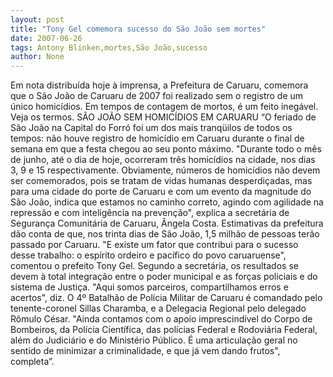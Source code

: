 ```yaml
---
layout: post
title: "Tony Gel comemora sucesso do São João sem mortes"
date: 2007-06-26
tags: Antony Blinken,mortes,São João,sucesso
author: None
---
```

Em nota distribu&iacute;da hoje &agrave; imprensa, a Prefeitura de Caruaru, comemora que o S&atilde;o Jo&atilde;o de Caruaru de 2007 foi realizado sem o registro de um &uacute;nico homic&iacute;dios. Em tempos de contagem de mortos, &eacute; um feito ineg&aacute;vel. Veja os termos.
S&Atilde;O JO&Atilde;O SEM HOMIC&Iacute;DIOS EM CARUARU
&ldquo;O feriado de S&atilde;o Jo&atilde;o na Capital do Forr&oacute; foi um dos mais tranq&uuml;ilos de todos os tempos: n&atilde;o houve registro de homic&iacute;dio em Caruaru durante o final de semana em que a festa chegou ao seu ponto m&aacute;ximo. 
&quot;Durante todo o m&ecirc;s de junho, at&eacute; o dia de hoje, ocorreram tr&ecirc;s homic&iacute;dios na cidade, nos dias 3, 9 e 15 respectivamente. Obviamente, n&uacute;meros de homic&iacute;dios n&atilde;o devem ser comemorados, pois se tratam de vidas humanas desperdi&ccedil;adas, mas para uma cidade do porte de Caruaru e com um evento da magnitude do S&atilde;o Jo&atilde;o, indica que estamos no caminho correto, agindo com agilidade na repress&atilde;o e com intelig&ecirc;ncia na preven&ccedil;&atilde;o&quot;, explica a secret&aacute;ria de Seguran&ccedil;a Comunit&aacute;ria de Caruaru, &Acirc;ngela Costa. 
Estimativas da prefeitura d&atilde;o conta de que, nos trinta dias de S&atilde;o Jo&atilde;o, 1,5 milh&atilde;o de pessoas ter&atilde;o passado por Caruaru. &quot;E existe um fator que contribui para o sucesso desse trabalho: o esp&iacute;rito ordeiro e pac&iacute;fico do povo caruaruense&quot;, comentou o prefeito Tony Gel.
Segundo a secret&aacute;ria, os resultados se devem &agrave; total integra&ccedil;&atilde;o entre o poder municipal e as for&ccedil;as policiais e do sistema de Justi&ccedil;a. 
&quot;Aqui somos parceiros, compartilhamos erros e acertos&quot;, diz. 
O 4&ordm; Batalh&atilde;o de Pol&iacute;cia Militar de Caruaru &eacute; comandado pelo tenente-coronel Sillas Charamba, e a Delegacia Regional pelo delegado R&ocirc;mulo C&eacute;sar. 
&quot;Ainda contamos com o apoio imprescind&iacute;vel do Corpo de Bombeiros, da Pol&iacute;cia Cient&iacute;fica, das pol&iacute;cias Federal e Rodovi&aacute;ria Federal, al&eacute;m do Judici&aacute;rio e do Minist&eacute;rio P&uacute;blico. &Eacute; uma articula&ccedil;&atilde;o geral no sentido de minimizar a criminalidade, e que j&aacute; vem dando frutos&quot;, completa&rdquo;. 